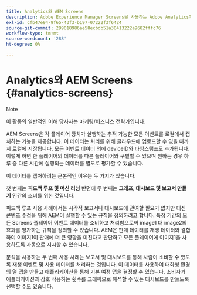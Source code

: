 ```yaml
---
title: Analytics와 AEM Screens
description: Adobe Experience Manager Screens을 사용하는 Adobe Analytics에 대해 알아봅니다.
exl-id: cfb47e94-9f65-43f3-b197-07222f3f6424
source-git-commit: 299018986ae58ecbdb51a30413222a9682fffc76
workflow-type: tm+mt
source-wordcount: '288'
ht-degree: 0%

---
```


# Analytics와 AEM Screens {#analytics-screens}

>[!NOTE]
>
>이 활동의 일반적인 이해 당사자는 마케팅/비즈니스 전략가입니다.

AEM Screens은 각 플레이어 장치가 실행하는 추적 가능한 모든 이벤트를 로컬에서 캡처하는 기능을 제공합니다. 이 데이터는 처리를 위해 클라우드에 업로드할 수 있을 때까지 로컬에 저장됩니다. 모든 이벤트 데이터 외에 deviceID와 타임스탬프도 추가됩니다. 이렇게 하면 한 플레이어의 데이터를 다른 플레이어와 구별할 수 있으며 원하는 경우 하루 중 다른 시간에 실행되는 데이터를 별도로 평가할 수 있습니다.

이 데이터를 캡처하려는 근본적인 이유는 두 가지가 있습니다.

첫 번째는 **피드백 루프 및 머신 러닝** 반면에 두 번째는 **그래프, 대시보드 및 보고서 만들기** 인간의 소비를 위한 것입니다.

피드백 루프 사용 사례에서는 시각적 보고서나 대시보드에 관여할 필요가 없지만 대신 콘텐츠 수정을 위해 AEM이 실행할 수 있는 규칙을 정의하려고 합니다. 특정 기간의 모든 Screens 플레이어 이벤트 데이터를 소비하고 처리함으로써 image1 대 image2의 효과를 평가하는 규칙을 정의할 수 있습니다. AEM은 판매 데이터를 재생 데이터와 결합하여 이미지1이 판매에 더 큰 영향을 미친다고 판단하고 모든 플레이어에 이미지1을 사용하도록 자동으로 지시할 수 있습니다.

분석을 사용하는 두 번째 사용 사례는 보고서 및 대시보드를 통해 사람이 소비할 수 있도록 재생 이벤트 및 사용 데이터를 처리하는 것입니다.
이 데이터를 사용하여 대화형 환경의 열 맵을 만들고 애플리케이션을 통해 기본 여정 맵을 결정할 수 있습니다. 소비자가 애플리케이션과 상호 작용하는 횟수를 그래픽으로 해석할 수 있는 대시보드를 만들도록 선택할 수도 있습니다.
